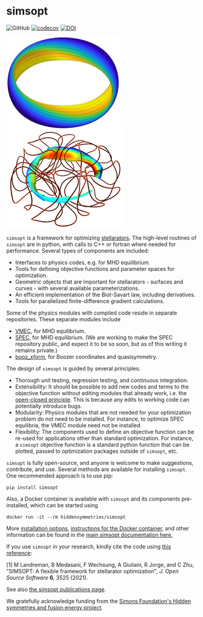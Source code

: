 # simsopt

![GitHub](https://img.shields.io/github/license/hiddensymmetries/simsopt)
[![codecov](https://codecov.io/gh/hiddenSymmetries/simsopt/branch/master/graph/badge.svg?token=ltN6qonZ5p)](https://codecov.io/gh/hiddenSymmetries/simsopt)
[![DOI](https://zenodo.org/badge/247710081.svg)](https://zenodo.org/badge/latestdoi/247710081)

![SIMSOPT](docs/source/logo.png)
![SIMSOPT](docs/source/coils_and_surfaces.png)

`simsopt` is a framework for optimizing
[stellarators](https://en.wikipedia.org/wiki/Stellarator).
The high-level routines of `simsopt` are in python, with calls to C++
or fortran where needed for performance. Several types of components
are included:

- Interfaces to physics codes, e.g. for MHD equilibrium.
- Tools for defining objective functions and parameter spaces for
  optimization.
- Geometric objects that are important for stellarators - surfaces and
  curves - with several available parameterizations.
- An efficient implementation of the Biot-Savart law, including
  derivatives.
- Tools for parallelized finite-difference gradient calculations.

Some of the physics modules with compiled code reside in separate
repositories. These separate modules include

- [VMEC](https://github.com/hiddenSymmetries/VMEC2000), for MHD
  equilibrium.
- [SPEC](https://github.com/PrincetonUniversity/SPEC), for MHD
  equilibrium. (We are working to make the SPEC repository public,
  and expect it to be so soon, but as of this writing it remains private.)
- [booz_xform](https://hiddensymmetries.github.io/booz_xform), for
  Boozer coordinates and quasisymmetry.
  
The design of `simsopt` is guided by several principles:

- Thorough unit testing, regression testing, and continuous
  integration.
- Extensibility: It should be possible to add new codes and terms to
  the objective function without editing modules that already work,
  i.e. the [open-closed principle](https://en.wikipedia.org/wiki/Open%E2%80%93closed_principle).
  This is because any edits to working code can potentially introduce bugs.
- Modularity: Physics modules that are not needed for your
  optimization problem do not need to be installed. For instance, to
  optimize SPEC equilibria, the VMEC module need not be installed.
- Flexibility: The components used to define an objective function can
  be re-used for applications other than standard optimization. For
  instance, a `simsopt` objective function is a standard python
  function that can be plotted, passed to optimization packages
  outside of `simsopt`, etc.

`simsopt` is fully open-source, and anyone is welcome to make suggestions, contribute, and use.
Several methods are available for installing `simsopt`. One
recommended approach is to use pip:

    pip install simsopt

Also, a Docker container is available with `simsopt` and its components pre-installed, which
can be started using

    docker run -it --rm hiddensymmetries/simsopt

More [installation
options](https://simsopt.readthedocs.io/en/latest/getting_started.html#),
[instructions for the Docker
container](https://simsopt.readthedocs.io/en/latest/docker.html), and
other information can be found in the [main simsopt documentation
here.](https://simsopt.readthedocs.io)

If you use `simsopt` in your research, kindly cite the code using
[this reference](https://doi.org/10.21105/joss.03525):

[1] M Landreman, B Medasani, F Wechsung, A Giuliani, R Jorge, and C Zhu,
    "SIMSOPT: A flexible framework for stellarator optimization",
    *J. Open Source Software* **6**, 3525 (2021).

See also [the simsopt publications page](https://simsopt.readthedocs.io/en/latest/publications.html).

We gratefully acknowledge funding from the [Simons Foundation's Hidden
symmetries and fusion energy
project](https://hiddensymmetries.princeton.edu). 
